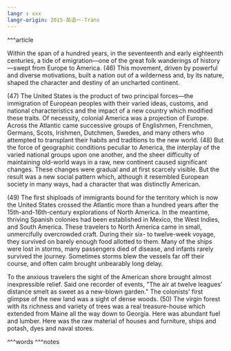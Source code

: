 ```yaml
---
langr : xxx
langr-origin: 2015-英语一-Trans
---
```


^^^article

Within the span of a hundred years, in the seventeenth and early eighteenth centuries, a tide of emigration—one of the great folk wanderings of history—swept from Europe to America. (46) This movement, driven by powerful and diverse motivations, built a nation out of a wilderness and, by its nature, shaped the character and destiny of an uncharted continent.

(47) The United States is the product of two principal forces—the immigration of European peoples with their varied ideas, customs, and national characteristics and the impact of a new country which modified these traits. Of necessity, colonial America was a projection of Europe. Across the Atlantic came successive groups of Englishmen, Frenchmen, Germans, Scots, Irishmen, Dutchmen, Swedes, and many others who attempted to transplant their habits and traditions to the new world. (48) But the force of geographic conditions peculiar to America, the interplay of the varied national groups upon one another, and the sheer difficulty of maintaining old-world ways in a raw, new continent caused significant changes. These changes were gradual and at first scarcely visible. But the result was a new social pattern which, although it resembled European society in many ways, had a character that was distinctly American.

(49) The first shiploads of immigrants bound for the territory which is now the United States crossed the Atlantic more than a hundred years after the 15th-and-16th-century explorations of North America. In the meantime, thriving Spanish colonies had been established in Mexico, the West Indies, and South America. These travelers to North America came in small, unmercifully overcrowded craft. During their six- to twelve-week voyage, they survived on barely enough food allotted to them. Many of the ships were lost in storms, many passengers died of disease, and infants rarely survived the journey. Sometimes storms blew the vessels far off their course, and often calm brought unbearably long delay.

To the anxious travelers the sight of the American shore brought almost inexpressible relief. Said one recorder of events, "The air at twelve leagues' distance smelt as sweet as a new-blown garden." The colonists' first glimpse of the new land was a sight of dense woods. (50) The virgin forest with its richness and variety of trees was a real treasure-house which extended from Maine all the way down to Georgia. Here was abundant fuel and lumber. Here was the raw material of houses and furniture, ships and potash, dyes and naval stores.




^^^words
^^^notes